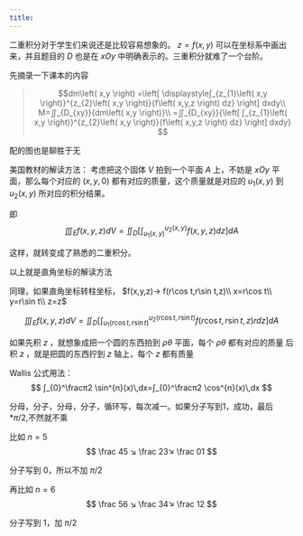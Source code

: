 ```yaml
---
title:
---
```


二重积分对于学生们来说还是比较容易想象的。 $z=f(x,y)$ 可以在坐标系中画出来，并且题目的 $D$ 也是在 $xOy$ 中明确表示的。三重积分就难了一个台阶。

先摘录一下课本的内容

>$$dm\left( x,y \right) =\left[ \displaystyle∫_{z_{1}\left( x,y \right)}^{z_{2}\left( x,y \right)}{f\left( x,y,z \right) dz} \right] dxdy\\
M=∬_{D_{xy}}{dm\left( x,y \right)}\\
=∬_{D_{xy}}{\left[ ∫_{z_{1}\left( x,y \right)}^{z_{2}\left( x,y \right)}{f\left( x,y,z \right) dz} \right] dxdy}
$$

配的图也是聊胜于无

美国教材的解读方法：
考虑把这个固体 $V$ 拍到一个平面 $A$ 上，不妨是 $xOy$ 平面，那么每个对应的 $(x,y,0)$ 都有对应的质量，这个质量就是对应的 $u_{1}(x,y)$ 到 $u_{2}(x,y)$ 所对应的积分结果。

即
$$
∭_{E} f(x, y, z) d V=∬_{D}\left[∫_{u_{1}(x, y)}^{u_{2}(x, y)} f(x, y, z) d z\right] d A
$$

这样，就转变成了熟悉的二重积分。

以上就是直角坐标的解读方法

同理，如果直角坐标转柱坐标，
$f(x,y,z)→ f(r\cos t,r\sin t,z)\\
x=r\cos t\\
y=r\sin t\\
z=z$

$$
∭_{E} f(x, y, z) d V=∬_{D}\left[∫_{u_{1}(r\cos t, r\sin t)}^{u_{2}(r\cos t, r\sin t)} f(r\cos t,r\sin t, z) rd z\right] d A
$$

如果先积 $z$ ，就想象成把一个圆的东西拍到 $ρθ$ 平面，每个 $ρθ$ 都有对应的质量
后积 $z$ ，就是把圆的东西拧到 $z$ 轴上，每个 $z$ 都有质量

Wallis 公式用法：
$$
∫_{0}^\fracπ2 \sin^{n}(x)\,dx=∫_{0}^\fracπ2 \cos^{n}(x)\,dx
$$

分母，分子，分母，分子，循环写，每次减一。如果分子写到1，成功，最后 $*π/2$,不然就不乘

比如 $n=5$
$$
\frac 45 ↘ \frac 23↘ \frac 01
$$

分子写到 $0$，所以不加 $π/2$

再比如 $n=6$
$$
\frac 56 ↘ \frac 34↘ \frac 12
$$

分子写到 1，加 $π/2$